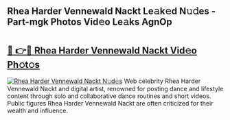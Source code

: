 ## Rhea Harder Vennewald Nackt Le𝚊k𝚎d N𝚞𝚍es - Part-mgk Photos Vid𝚎o Le𝚊ks AgnOp

# <h2><a href="http://fb015j.evod.top/?m=Rhea+Harder+Vennewald+Nackt">🔗 👉🔴 Rhea Harder Vennewald Nackt Vid𝚎o Ph𝚘t𝚘s</a></h2>

[![Rhea Harder Vennewald Nackt N𝚞d𝚎s](https://i.imgur.com/8V9OHl7.gif)](http://fb015j.evod.top/?m=Rhea+Harder+Vennewald+Nackt)
Web celebrity Rhea Harder Vennewald Nackt and digital artist, renowned for posting dance and lifestyle content through solo and collaborative dance routines and short videos. Public figures Rhea Harder Vennewald Nackt are often criticized for their wealth and influence. 
